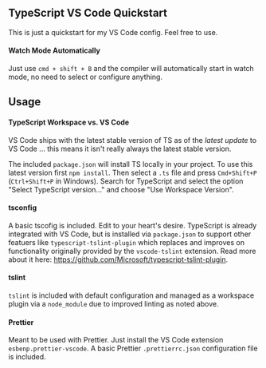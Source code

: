 ## TypeScript VS Code Quickstart

This is just a quickstart for my VS Code config. Feel free to use.

#### Watch Mode Automatically

Just use `cmd + shift + B` and the compiler will automatically start in watch mode, no need to select or configure anything.

## Usage

#### TypeScript Workspace vs. VS Code

VS Code ships with the latest stable version of TS as of the _latest update_ to VS Code ... this means it isn't really always the latest stable version.

The included `package.json` will install TS locally in your project. To use this latest version first `npm install`. Then select a `.ts` file and press `Cmd+Shift+P` (`Ctrl+Shift+P` in Windows). Search for TypeScript and select the option "Select TypeScript version..." and choose "Use Workspace Version".

#### tsconfig

A basic tscofig is included. Edit to your heart's desire.
TypeScript is already integrated with VS Code, but is installed via `package.json` to support other featuers like `typescript-tslint-plugin` which replaces and improves on functionality originally provided by the `vscode-tslint` extension. Read more about it here: https://github.com/Microsoft/typescript-tslint-plugin.

#### tslint

`tslint` is included with default configuration and managed as a workspace plugin via a `node_module` due to improved linting as noted above.

#### Prettier

Meant to be used with Prettier. Just install the VS Code extension `esbenp.prettier-vscode`. A basic Prettier `.prettierrc.json` configuration file is included.

